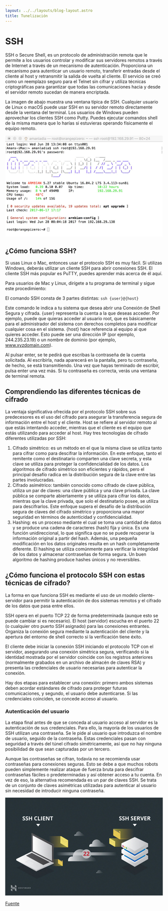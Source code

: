 ```yaml
---
layout: ../../layouts/blog-layout.astro
title: Tunelización
---
```


# SSH

SSH o Secure Shell, es un protocolo de administración remota que le permite a los usuarios controlar y modificar sus servidores remotos a través de Internet a través de un mecanismo de autenticación. Proporciona un mecanismo para autenticar un usuario remoto, transferir entradas desde el cliente al host y retransmitir la salida de vuelta al cliente. El servicio se creó como un reemplazo seguro para el Telnet sin cifrar y utiliza técnicas criptográficas para garantizar que todas las comunicaciones hacia y desde el servidor remoto sucedan de manera encriptada.

La imagen de abajo muestra una ventana típica de SSH. Cualquier usuario de Linux o macOS puede usar SSH en su servidor remoto directamente desde la ventana del terminal. Los usuarios de Windows pueden aprovechar los clientes SSH como Putty. Puedes ejecutar comandos shell de la misma manera que lo harías si estuvieras operando físicamente el equipo remoto.

![Imagen de una ventada corriendo SSH.](../../assets/tunneling/ssh-1.jpg)

## ¿Cómo funciona SSH?

Si usas Linux o Mac, entonces usar el protocolo SSH es muy fácil. Si utilizas Windows, deberás utilizar un cliente SSH para abrir conexiones SSH. El cliente SSH más popular es PuTTY, puedes aprender más acerca de él aquí.

Para usuarios de Mac y Linux, dirígete a tu programa de terminal y sigue este procedimiento:

El comando SSH consta de 3 partes distintas: `ssh {user}@{host}`

Este comando le indica a tu sistema que desea abrir una Conexión de Shell Segura y cifrada. {user} representa la cuenta a la que deseas acceder. Por ejemplo, puede que quieras acceder al usuario root, que es básicamente para el administrador del sistema con derechos completos para modificar cualquier cosa en el sistema. {host} hace referencia al equipo al que quieres acceder. Esto puede ser una dirección IP (por ejemplo, 244.235.23.19) o un nombre de dominio (por ejemplo, www.xyzdomain.com).

Al pulsar enter, se te pedirá que escribas la contraseña de la cuenta solicitada. Al escribirla, nada aparecerá en la pantalla, pero tu contraseña, de hecho, se está transmitiendo. Una vez que hayas terminado de escribir, pulsa enter una vez más. Si tu contraseña es correcta, verás una ventana de terminal remota.

## Comprendiendo las diferentes técnicas de cifrado

La ventaja significativa ofrecida por el protocolo SSH sobre sus predecesores es el uso del cifrado para asegurar la transferencia segura de información entre el host y el cliente. Host se refiere al servidor remoto al que estás intentando acceder, mientras que el cliente es el equipo que estás utilizando para acceder al host. Hay tres tecnologías de cifrado diferentes utilizadas por SSH:

1. Cifrado simétrico: es un método en el que la misma clave se utiliza tanto para cifrar como para descifrar la información. En este enfoque, tanto el remitente como el destinatario comparten una clave secreta, y esta clave se utiliza para proteger la confidencialidad de los datos. Los algoritmos de cifrado simétrico son eficientes y rápidos, pero el principal desafío radica en la distribución segura de la clave entre las partes involucradas.
2. Cifrado asimétrico: también conocido como cifrado de clave pública, utiliza un par de claves: una clave pública y una clave privada. La clave pública se comparte abiertamente y se utiliza para cifrar los datos, mientras que la clave privada, que solo el destinatario posee, se utiliza para descifrarlos. Este enfoque supera el desafío de la distribución segura de claves del cifrado simétrico y proporciona una mayor seguridad en términos de autenticidad y confidencialidad.
3. Hashing: es un proceso mediante el cual se toma una cantidad de datos y se produce una cadena de caracteres (hash) fija y única. Es una función unidireccional, lo que significa que no se puede recuperar la información original a partir del hash. Además, una pequeña modificación en los datos originales resulta en un hash completamente diferente. El hashing se utiliza comúnmente para verificar la integridad de los datos y almacenar contraseñas de forma segura. Un buen algoritmo de hashing produce hashes únicos y no reversibles.

## ¿Cómo funciona el protocolo SSH con estas técnicas de cifrado?

La forma en que funciona SSH es mediante el uso de un modelo cliente-servidor para permitir la autenticación de dos sistemas remotos y el cifrado de los datos que pasa entre ellos.

SSH opera en el puerto TCP 22 de forma predeterminada (aunque esto se puede cambiar si es necesario). El host (servidor) escucha en el puerto 22 (o cualquier otro puerto SSH asignado) para las conexiones entrantes. Organiza la conexión segura mediante la autenticación del cliente y la apertura del entorno de shell correcto si la verificación tiene éxito.

El cliente debe iniciar la conexión SSH iniciando el protocolo TCP con el servidor, asegurando una conexión simétrica segura, verificando si la identidad mostrada por el servidor coincide con los registros anteriores (normalmente grabados en un archivo de almacén de claves RSA) y presenta las credenciales de usuario necesarias para autenticar la conexión.

Hay dos etapas para establecer una conexión: primero ambos sistemas deben acordar estándares de cifrado para proteger futuras comunicaciones, y segundo, el usuario debe autenticarse. Si las credenciales coinciden, se concede acceso al usuario.

### Autenticación del usuario

La etapa final antes de que se conceda al usuario acceso al servidor es la autenticación de sus credenciales. Para ello, la mayoría de los usuarios de SSH utilizan una contraseña. Se le pide al usuario que introduzca el nombre de usuario, seguido de la contraseña. Estas credenciales pasan con seguridad a través del túnel cifrado simétricamente, así que no hay ninguna posibilidad de que sean capturadas por un tercero.

Aunque las contraseñas se cifran, todavía no se recomienda usar contraseñas para conexiones seguras. Esto se debe a que muchos robots pueden simplemente realizar ataque de fuerza bruta para descifrar contraseñas fáciles o predeterminadas y así obtener acceso a tu cuenta. En vez de eso, la alternativa recomendada es un par de claves SSH. Se trata de un conjunto de claves asimétricas utilizadas para autenticar al usuario sin necesidad de introducir ninguna contraseña.

![Cliente y servidor con SSH.](../../assets/tunneling/ssh-2.jpg)

[Fuente](https://www.hostinger.mx/tutoriales/que-es-ssh)
